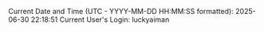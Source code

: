 Current Date and Time (UTC - YYYY-MM-DD HH:MM:SS formatted): 2025-06-30 22:18:51
Current User's Login: luckyaiman

